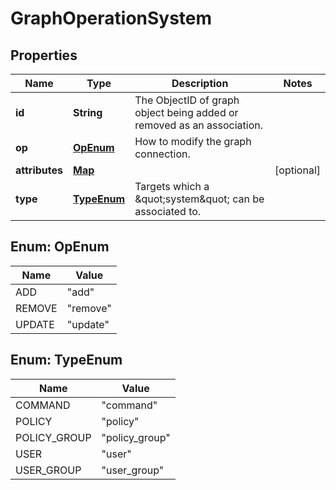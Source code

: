 

# GraphOperationSystem


## Properties

| Name | Type | Description | Notes |
|------------ | ------------- | ------------- | -------------|
|**id** | **String** | The ObjectID of graph object being added or removed as an association. |  |
|**op** | [**OpEnum**](#OpEnum) | How to modify the graph connection. |  |
|**attributes** | [**Map**](Map.md) |  |  [optional] |
|**type** | [**TypeEnum**](#TypeEnum) | Targets which a \&quot;system\&quot; can be associated to. |  |



## Enum: OpEnum

| Name | Value |
|---- | -----|
| ADD | &quot;add&quot; |
| REMOVE | &quot;remove&quot; |
| UPDATE | &quot;update&quot; |



## Enum: TypeEnum

| Name | Value |
|---- | -----|
| COMMAND | &quot;command&quot; |
| POLICY | &quot;policy&quot; |
| POLICY_GROUP | &quot;policy_group&quot; |
| USER | &quot;user&quot; |
| USER_GROUP | &quot;user_group&quot; |



